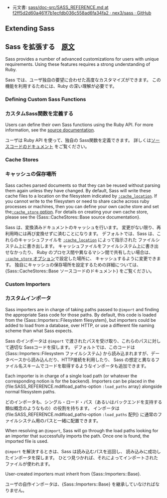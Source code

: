 +  元文書: [sass/doc-src/SASS_REFERENCE.md at f2ff5d2d60a461f7b1ecfdb036c558ad6fa34fa2 · nex3/sass · GitHub](https://github.com/nex3/sass/blob/f2ff5d2d60a461f7b1ecfdb036c558ad6fa34fa2/doc-src/SASS_REFERENCE.md#extending-sass "sass/doc-src/SASS_REFERENCE.md at f2ff5d2d60a461f7b1ecfdb036c558ad6fa34fa2 · nex3/sass · GitHub")

## Extending Sass

## Sass を拡張する　[原文](http://sass-lang.com/docs/yardoc/file.SASS_REFERENCE.html#extending_sass)

Sass provides a number of advanced customizations for users with unique requirements.
Using these features requires a strong understanding of Ruby.

Sass では、ユーザ独自の要望に合わせた高度なカスタマイズができます。
この機能を利用するためには、Ruby の深い理解が必要です。

### Defining Custom Sass Functions

### カスタムSass関数を定義する

Users can define their own Sass functions using the Ruby API.
For more information, see the [source documentation](Sass/Script/Functions.html#adding_custom_functions).

ユーザは Ruby API を使って、独自の Sass関数を定義できます。
詳しくは[ソースコードのドキュメント](Sass/Script/Functions.html#adding_custom_functions)
をご覧ください。

### Cache Stores

### キャッシュの保存場所

Sass caches parsed documents so that they can be reused without parsing them again
unless they have changed. By default, Sass will write these cache files to a location
on the filesystem indicated by [`:cache_location`](#cache_location-option). If you
cannot write to the filesystem or need to share cache across ruby processes or machines,
then you can define your own cache store and set the[`:cache_store`
option](#cache_store-option). For details on creating your own cache store, please
see the {Sass::CacheStores::Base source documentation}.

Sass は、変換済みドキュメントのキャッシュを行います。
変更がない限り、再利用時には再び変換せずに済むことになります。
デフォルトでは、Sass は、これらのキャッシュファイルを
[`:cache_location`](#cache_location-option) によって指示された
ファイルシステム上に書き出します。
キャッシュファイルをファイルシステム上に書き出せなかったり、
Ruby のプロセス間や異なるマシン間で共有したい場合は、
[`:cache_store` オプション](#cache_store-option)で設定した場所に、
キャッシュするように変更できます。
独自にキャッシュの保存場所を設定するための詳細については、
{Sass::CacheStores::Base ソースコードのドキュメント} をご覧ください。

### Custom Importers

### カスタムインポータ

Sass importers are in charge of taking paths passed to `@import` and finding the
appropriate Sass code for those paths. By default, this code is loaded from
the {Sass::Importers::Filesystem filesystem}, but importers could be added to load
from a database, over HTTP, or use a different file naming scheme than what Sass expects.

Sass のインポータは `@import` で渡されたパスを受け取り、これらのパスに対して適切な Sassコードを探します。
デフォルトでは、このコードは {Sass::Importers::Filesystem ファイルシステム}
から読み込まれますが、データベースから読み込んだり、HTTP接続を利用したり、
Sass の想定と異なるファイル名スキームでコードを取得するようなインポータも追加できます。

Each importer is in charge of a single load path (or whatever the corresponding notion
is for the backend). Importers can be placed in the {file:SASS_REFERENCE.md#load_paths-option
`:load_paths` array} alongside normal filesystem paths.

どのインポータも、シングル・ロード・パス（あるいはバックエンドを支持する類似概念のようなもの）の役割を持ちます。
インポータは {file:SASS_REFERENCE.md#load_paths-option
`:load_paths` 配列} に通常のファイルシステム用のパスと一緒に配置できます。

When resolving an `@import`, Sass will go through the load paths looking for an importer
that successfully imports the path. Once one is found, the imported file is used.

`@import` を解決するときは、Sass は読み込むパスを巡回し、
読み込みに成功したインポータを探します。
ひとつ見つかれば、それによってインポートされたファイルが使われます。
 
User-created importers must inherit from {Sass::Importers::Base}.

ユーザの自作インポータは、{Sass::Importers::Base} を継承していなければなりません。